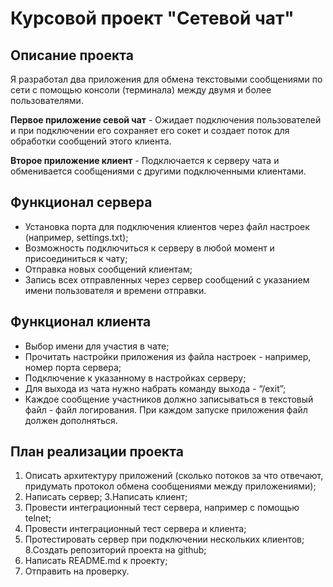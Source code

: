 # Курсовой проект "Сетевой чат"
## Описание проекта
Я разработал два приложения для обмена текстовыми сообщениями по сети с помощью консоли (терминала) между двумя и более пользователями.

**Первое приложение севой чат** - Ожидает подключения пользователей и при подключении его сохраняет его сокет и создает поток для обработки сообщений этого клиента.

**Второе приложение клиент** - Подключается к серверу чата и обменивается сообщениями с другими подключенными клиентами.

## Функционал сервера
- Установка порта для подключения клиентов через файл настроек (например, settings.txt);
- Возможность подключиться к серверу в любой момент и присоединиться к чату;
- Отправка новых сообщений клиентам;
- Запись всех отправленных через сервер сообщений с указанием имени пользователя и времени отправки.

## Функционал клиента
- Выбор имени для участия в чате;
- Прочитать настройки приложения из файла настроек - например, номер порта сервера;
- Подключение к указанному в настройках серверу;
- Для выхода из чата нужно набрать команду выхода - “/exit”;
- Каждое сообщение участников должно записываться в текстовый файл - файл логирования. При каждом запуске приложения файл должен дополняться.

## План реализации проекта
1. Описать архитектуру приложений (сколько потоков за что отвечают, придумать протокол обмена сообщениями между приложениями);
2. Написать сервер;
3.Написать клиент;
4. Провести интеграционный тест сервера, например с помощью telnet;
6. Провести интеграционный тест сервера и клиента;
7. Протестировать сервер при подключении нескольких клиентов;
8.Создать репозиторий проекта на github;
9. Написать README.md к проекту;
10. Отправить на проверку.
